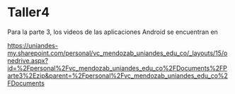 # Taller4

Para la parte 3, los videos de las aplicaciones Android se encuentran en 

https://uniandes-my.sharepoint.com/personal/vc_mendozab_uniandes_edu_co/_layouts/15/onedrive.aspx?id=%2Fpersonal%2Fvc_mendozab_uniandes_edu_co%2FDocuments%2FParte3%2Ezip&parent=%2Fpersonal%2Fvc_mendozab_uniandes_edu_co%2FDocuments
